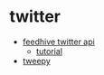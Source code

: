 # twitter
- [feedhive twitter api](https://github.com/FeedHive/twitter-api-client)
  - [tutorial](https://www.reddit.com/r/node/comments/m97umm/simple_twitter_bot_with_nodejs_tutorial_part_3/)
- [tweepy](https://docs.tweepy.org/en/latest/)
